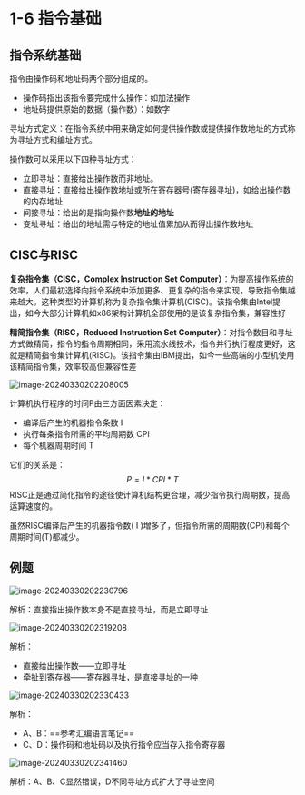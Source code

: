 # 1-6 指令基础

## 指令系统基础

指令由操作码和地址码两个部分组成的。

- 操作码指出该指令要完成什么操作：如加法操作
- 地址码提供原始的数据（操作数）：如数字

寻址方式定义：在指令系统中用来确定如何提供操作数或提供操作数地址的方式称为寻址方式和编址方式。

操作数可以采用以下四种寻址方式：

- 立即寻址：直接给出操作数而非地址。
- 直接寻址：直接给出操作数地址或所在寄存器号(寄存器寻址)，如给出操作数的内存地址
- 间接寻址：给出的是指向操作数**地址的地址**
- 变址寻址：给出的地址需与特定的地址值累加从而得出操作数地址

## CISC与RISC

**复杂指令集（CISC，Complex Instruction Set Computer）**：为提高操作系统的效率，人们最初选择向指令系统中添加更多、更复杂的指令来实现，导致指令集越来越大。这种类型的计算机称为复杂指令集计算机(CISC)。该指令集由Intel提出，如今大部分计算机如x86架构计算机全部使用的是该复杂指令集，兼容性好

**精简指令集（RISC，Reduced Instruction Set Computer）**：对指令数目和寻址方式做精简，指令的指令周期相同，采用流水线技术，指令并行执行程度更好，这就是精简指令集计算机(RISC)。该指令集由IBM提出，如今一些高端的小型机使用该精简指令集，效率较高但兼容性差

![image-20240330202208005](https://img.yatjay.top/md/image-20240330202208005.png)

计算机执行程序的时间P由三方面因素决定：

- 编译后产生的机器指令条数 I
- 执行每条指令所需的平均周期数 CPI
- 每个机器周期时间 T

它们的关系是：
$$
P=I* CPI * T
$$
RISC正是通过简化指令的途径使计算机结构更合理，减少指令执行周期数，提高运算速度的。

虽然RISC编译后产生的机器指令数( I )增多了，但指令所需的周期数(CPI)和每个周期时间(T)都减少。

## 例题

![image-20240330202230796](https://img.yatjay.top/md/image-20240330202230796.png)

解析：直接指出操作数本身不是直接寻址，而是立即寻址

![image-20240330202319208](https://img.yatjay.top/md/image-20240330202319208.png)

解析：

- 直接给出操作数——立即寻址
- 牵扯到寄存器——寄存器寻址，是直接寻址的一种

![image-20240330202330433](https://img.yatjay.top/md/image-20240330202330433.png)

解析：

- A、B：==参考汇编语言笔记==
- C、D：操作码和地址码以及执行指令应当存入指令寄存器

![image-20240330202341460](https://img.yatjay.top/md/image-20240330202341460.png)

解析：A、B、C显然错误，D不同寻址方式扩大了寻址空间
